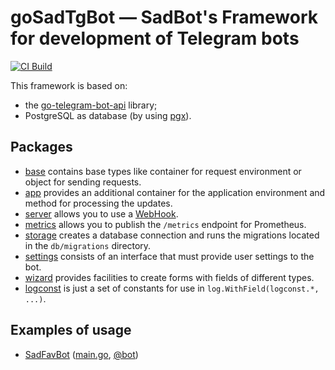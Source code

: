 goSadTgBot — SadBot's Framework for development of Telegram bots
================================================================
[![CI Build](https://github.com/kozalosev/goSadTgBot/actions/workflows/ci-build.yml/badge.svg?branch=main&event=push)](https://github.com/kozalosev/goSadTgBot/actions/workflows/ci-build.yml)

This framework is based on:
* the [go-telegram-bot-api](https://github.com/go-telegram-bot-api/telegram-bot-api) library;
* PostgreSQL as database (by using [pgx](https://github.com/jackc/pgx)).

Packages
--------

* [base](base) contains base types like container for request environment or object for sending requests.
* [app](app) provides an additional container for the application environment and method for processing the updates.
* [server](server) allows you to use a [WebHook][setWebhook].
* [metrics](metrics) allows you to publish the `/metrics` endpoint for Prometheus.
* [storage](storage) creates a database connection and runs the migrations located in the `db/migrations` directory.
* [settings](settings) consists of an interface that must provide user settings to the bot.
* [wizard](wizard) provides facilities to create forms with fields of different types.
* [logconst](logconst) is just a set of constants for use in `log.WithField(logconst.*, ...)`.

Examples of usage
-----------------
* [SadFavBot][SadFavBot-repo] ([main.go][SadFavBot-main], [@bot][SadFavBot-bot])

[setWebhook]: https://core.telegram.org/bots/api#setwebhook
[SadFavBot-repo]: https://github.com/kozalosev/SadFavBot
[SadFavBot-main]: https://github.com/kozalosev/SadFavBot/blob/main/main.go
[SadFavBot-bot]: https://t.me/SadFavBot